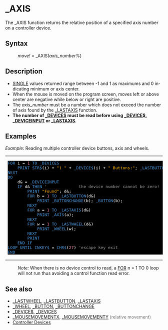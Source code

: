 <style>pre.codeide, pre.outputfixed, .outputcrt0 { background-color: #000 !important; color: #FFF !important; }</style><!DOCTYPE html>
<html class="client-nojs" dir="ltr" lang="en">
<head>
<title>_AXIS - QB64 Phoenix Edition Wiki</title>
</head>
<body class="mediawiki ltr sitedir-ltr mw-hide-empty-elt ns-0 ns-subject page-AXIS rootpage-AXIS skin-vector action-view skin-vector-legacy vector-feature-language-in-header-enabled vector-feature-language-in-main-page-header-disabled vector-feature-language-alert-in-sidebar-disabled vector-feature-sticky-header-disabled vector-feature-sticky-header-edit-disabled vector-feature-table-of-contents-disabled vector-feature-visual-enhancement-next-disabled">
<div class="mw-body" id="content" role="main">
<a id="top"></a>
<h1 class="firstHeading mw-first-heading" id="firstHeading">_AXIS</h1>
<div class="vector-body" id="bodyContent">
<div class="mw-body-content mw-content-ltr" dir="ltr" id="mw-content-text" lang="en"><div class="mw-parser-output"><p>The <a class="mw-selflink selflink">_AXIS</a> function returns the relative position of a specified axis number on a controller device.
</p>
<h2><span class="mw-headline" id="Syntax">Syntax</span></h2>
<dl><dd><i>move!</i> = <a class="mw-selflink selflink">_AXIS</a>(<i>axis_number%</i>)</dd></dl>
<p>
</p>
<h2><span class="mw-headline" id="Description">Description</span></h2>
<ul><li><a href="SINGLE" title="SINGLE">SINGLE</a> values returned range between -1 and 1 as maximums and 0 indicating minimum or axis center.</li>
<li>When the mouse is moved on the program screen, moves left or above center are negative while below or right are positive.</li>
<li>The <i>axis_number</i> must be a number which does not exceed the number of axis found by the <a href="LASTAXIS" title="LASTAXIS">_LASTAXIS</a> function.</li>
<li><b>The number of <a href="DEVICES" title="DEVICES">_DEVICES</a> must be read before using <a href="DEVICE$" title="DEVICE$">_DEVICE$</a>, <a href="DEVICEINPUT" title="DEVICEINPUT">_DEVICEINPUT</a> or <a href="LASTAXIS" title="LASTAXIS">_LASTAXIS</a>.</b></li></ul>
<p>
</p>
<h2><span class="mw-headline" id="Examples">Examples</span></h2>
<p><i>Example:</i> Reading multiple controller device buttons, axis and wheels.
</p>
<table cellpadding="15px" width="100%">
<tbody><tr>
<td><pre class="codeide"><a href="FOR" title="FOR"><span style="color:#4593D8;">FOR</span></a> i = <span style="color:#F580B1;">1</span> <a href="TO" title="TO"><span style="color:#4593D8;">TO</span></a> <a href="DEVICES" title="DEVICES"><span style="color:#4593D8;">_DEVICES</span></a>
    <a href="PRINT" title="PRINT"><span style="color:#4593D8;">PRINT</span></a> <a href="STR$" title="STR$"><span style="color:#4593D8;">STR$</span></a>(i) + <span style="color:#FFB100;">") "</span> + <a href="DEVICE$" title="DEVICE$"><span style="color:#4593D8;">_DEVICE$</span></a>(i) + <span style="color:#FFB100;">" Buttons:"</span>; <a href="LASTBUTTON" title="LASTBUTTON"><span style="color:#4593D8;">_LASTBUTTON</span></a>(i); <span style="color:#FFB100;">",Axis:"</span>; <a href="LASTAXIS" title="LASTAXIS"><span style="color:#4593D8;">_LASTAXIS</span></a>(i); <span style="color:#FFB100;">",Wheel:"</span>; <a href="LASTWHEEL" title="LASTWHEEL"><span style="color:#4593D8;">_LASTWHEEL</span></a>(i)
<a href="NEXT" title="NEXT"><span style="color:#4593D8;">NEXT</span></a>
<a class="mw-redirect" href="DO" title="DO"><span style="color:#4593D8;">DO</span></a>
    d&amp; = <a href="DEVICEINPUT" title="DEVICEINPUT"><span style="color:#4593D8;">_DEVICEINPUT</span></a>
    <a class="mw-redirect" href="IF" title="IF"><span style="color:#4593D8;">IF</span></a> d&amp; <a href="THEN" title="THEN"><span style="color:#4593D8;">THEN</span></a> <span style="color:#919191;">'             the device number cannot be zero!</span>
        <a href="PRINT" title="PRINT"><span style="color:#4593D8;">PRINT</span></a> <span style="color:#FFB100;">"Found"</span>; d&amp;;
        <a href="FOR" title="FOR"><span style="color:#4593D8;">FOR</span></a> b = <span style="color:#F580B1;">1</span> <a href="TO" title="TO"><span style="color:#4593D8;">TO</span></a> <a href="LASTBUTTON" title="LASTBUTTON"><span style="color:#4593D8;">_LASTBUTTON</span></a>(d&amp;)
            <a href="PRINT" title="PRINT"><span style="color:#4593D8;">PRINT</span></a> <a href="BUTTONCHANGE" title="BUTTONCHANGE"><span style="color:#4593D8;">_BUTTONCHANGE</span></a>(b); <a href="BUTTON" title="BUTTON"><span style="color:#4593D8;">_BUTTON</span></a>(b);
        <a href="NEXT" title="NEXT"><span style="color:#4593D8;">NEXT</span></a>
        <a href="FOR" title="FOR"><span style="color:#4593D8;">FOR</span></a> a = <span style="color:#F580B1;">1</span> <a href="TO" title="TO"><span style="color:#4593D8;">TO</span></a> <a href="LASTAXIS" title="LASTAXIS"><span style="color:#4593D8;">_LASTAXIS</span></a>(d&amp;)
            <a href="PRINT" title="PRINT"><span style="color:#4593D8;">PRINT</span></a> <a class="mw-selflink selflink"><span style="color:#4593D8;">_AXIS</span></a>(a);
        <a href="NEXT" title="NEXT"><span style="color:#4593D8;">NEXT</span></a>
        <a href="FOR" title="FOR"><span style="color:#4593D8;">FOR</span></a> w = <span style="color:#F580B1;">1</span> <a href="TO" title="TO"><span style="color:#4593D8;">TO</span></a> <a href="LASTWHEEL" title="LASTWHEEL"><span style="color:#4593D8;">_LASTWHEEL</span></a>(d&amp;)
            <a href="PRINT" title="PRINT"><span style="color:#4593D8;">PRINT</span></a> <a href="WHEEL" title="WHEEL"><span style="color:#4593D8;">_WHEEL</span></a>(w);
        <a href="NEXT" title="NEXT"><span style="color:#4593D8;">NEXT</span></a>
        <a href="PRINT" title="PRINT"><span style="color:#4593D8;">PRINT</span></a>
    <a class="mw-redirect" href="END_IF" title="END IF"><span style="color:#4593D8;">END IF</span></a>
<a href="DO...LOOP" title="DO...LOOP"><span style="color:#4593D8;">LOOP UNTIL</span></a> <a href="INKEY$" title="INKEY$"><span style="color:#4593D8;">INKEY$</span></a> = <a href="CHR$" title="CHR$"><span style="color:#4593D8;">CHR$</span></a>(<span style="color:#F580B1;">27</span>) <span style="color:#919191;">'escape key exit</span>
<a href="END" title="END"><span style="color:#4593D8;">END</span></a>
</pre>
</td></tr></tbody></table>
<dl><dd><i>Note:</i> When there is no device control to read, a <a href="FOR...NEXT" title="FOR...NEXT">FOR</a> n = 1 TO 0 loop will not run thus avoiding a control function read error.</dd></dl>
<p>
</p>
<h2><span class="mw-headline" id="See_also">See also</span></h2>
<ul><li><a href="LASTWHEEL" title="LASTWHEEL">_LASTWHEEL</a>, <a href="LASTBUTTON" title="LASTBUTTON">_LASTBUTTON</a>, <a href="LASTAXIS" title="LASTAXIS">_LASTAXIS</a></li>
<li><a href="WHEEL" title="WHEEL">_WHEEL</a>, <a href="BUTTON" title="BUTTON">_BUTTON</a>, <a href="BUTTONCHANGE" title="BUTTONCHANGE">_BUTTONCHANGE</a></li>
<li><a href="DEVICE$" title="DEVICE$">_DEVICE$</a>, <a href="DEVICES" title="DEVICES">_DEVICES</a></li>
<li><a href="MOUSEMOVEMENTX" title="MOUSEMOVEMENTX">_MOUSEMOVEMENTX</a>, <a href="MOUSEMOVEMENTY" title="MOUSEMOVEMENTY">_MOUSEMOVEMENTY</a> <span style="color:#777777;">(relative movement)</span></li>
<li><a href="Controller_Devices" title="Controller Devices">Controller Devices</a></li></ul>
<p>
</p>
<!-- 
NewPP limit report
Cached time: 20240715062245
Cache expiry: 86400
Reduced expiry: false
Complications: [show‐toc]
CPU time usage: 0.054 seconds
Real time usage: 0.086 seconds
Preprocessor visited node count: 420/1000000
Post‐expand include size: 3497/2097152 bytes
Template argument size: 815/2097152 bytes
Highest expansion depth: 4/100
Expensive parser function count: 0/100
Unstrip recursion depth: 0/20
Unstrip post‐expand size: 102/5000000 bytes
-->
<!--
Transclusion expansion time report (%,ms,calls,template)
100.00%   47.512      1 -total
 13.13%    6.240      1 Template:CodeEnd
 12.47%    5.924     40 Template:Cl
  8.95%    4.252      1 Template:PageSyntax
  8.39%    3.988      1 Template:PageSeeAlso
  8.35%    3.967      1 Template:CodeStart
  8.09%    3.843      1 Template:PageDescription
  7.86%    3.735      2 Template:Parameter
  7.06%    3.357     13 Template:Text
  7.04%    3.347      1 Template:PageNavigation
-->
<!-- Saved in parser cache with key qb64pnix_mw19894-mwmb_:pcache:idhash:51-0!canonical and timestamp 20240715062245 and revision id 8263.
 -->
</div>
</div>
</div>
</div>
</body>
</html>